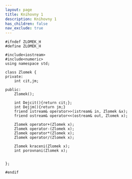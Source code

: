 ```yaml
---
layout: page
title: Knihovny 1
description: Knihovny 1
has_children: false
nav_exclude: true
---
```

    #ifndef ZLOMEK_H
    #define ZLOMEK_H

    #include<iostream>
    #include<numeric>
    using namespace std;

    class Zlomek {
    private:
        int cit,jm;

    public:
        Zlomek();
        
        int Dejcit(){return cit;};
        int Dejjm(){return jm;}
        friend istream& operator>>(istream& in, Zlomek &x);
        friend ostream& operator<<(ostream& out, Zlomek x);
        
        Zlomek operator+(Zlomek x);
        Zlomek operator-(Zlomek x);
        Zlomek operator*(Zlomek x);
        Zlomek operator/(Zlomek x);
        
        Zlomek kraceni(Zlomek x);
        int porovnani(Zlomek x);
        
        
    };

    #endif